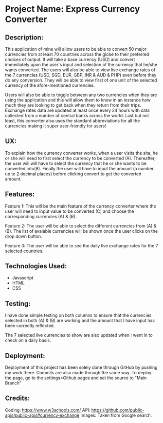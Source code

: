 # Project Name: Express Currency Converter

## Description:

  This application of mine will allow users to be able to convert 50 major currencies from at least 70 countries across the   globe to their preferred choices of output. It will take a base currency (USD) and convert immediately upon the user's input and selection of the currency that he/she wants converted. The users will also be able to view live exchange rates of the 7 currencies (USD, SGD, EUR, GBP, INR & AUD & PHP) even before they do any conversion. They will be able to view first of one unit of the selected currency of the afore-mentioned currencies.  

  Users will also be able to toggle between any two currencies when they are using the application and this will allow them to know in an instance how much they are looking to get back when they return from their trips. Exchange rates data are updated at least once every 24 hours with data collected from a number of central banks across the world. Last but not least, this converter also uses the standard abbreviations for all the currencies making it super user-friendly for users!

## UX:

  To explain how the currency converter works, when a user visits the site, he or she will need to first select the currency to be converted (A). Thereafter, the user will will have to select the currency that he or she wants to be converted into(B). Finally the user will have to input the amount (a number up to 2 decimal places) before clicking convert to get the converted amount.

## Features:

  Feature 1: This will be the main feature of the currency converter where the user will need to input value to be converted (C) and choose the corresponding currencies (A) & (B).

  Feature 2: The user will be able to select the different currencies from (A) & (B). The list of avaiable currencies will be shown once the user clicks on the drop down button.

  Feature 3: The user will be able to see the daily live exchange rates for the 7 selected countries.

## Technologies Used:

  - Javascript
  - HTML
  - CSS

## Testing:

  I have done simple testing on both columns to ensure that the currencies selected in both (A) & (B) are working and the amount that I have input has been correctly reflected.

  The 7 selected live currencies to show are also updated when I went in to check on a daily basis.

## Deployment:

  Deployment of this project has been solely done through GitHub by pushing my work there. 
  Commits are also made through the same way.
  To deploy the page, go to the settings>Github pages and set the source to "Main Branch"

## Credits:

Coding: https://www.w3schools.com/
API: https://github.com/public-apis/public-apis#currency-exchange
Images: Taken from Google search.




